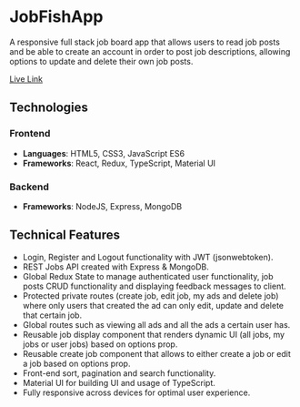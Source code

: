 # JobFishApp
A responsive full stack job board app that allows users to read job posts and be able to create an account in order to post job descriptions, allowing options to update and delete their own job posts.

[Live Link](https://job-board-frontend-deployment.vercel.app/)

## Technologies

### Frontend
* **Languages**: HTML5, CSS3, JavaScript ES6
* **Frameworks**: React, Redux, TypeScript, Material UI

### Backend
* **Frameworks**: NodeJS, Express, MongoDB

## Technical Features

- Login, Register and Logout functionality with JWT (jsonwebtoken).
- REST Jobs API created with Express & MongoDB.
- Global Redux State to manage authenticated user functionality, job posts CRUD functionality and displaying feedback messages to client.
- Protected private routes (create job, edit job, my ads and delete job) where only users that created the ad can only edit, update and delete that certain job.
- Global routes such as viewing all ads and all the ads a certain user has.
- Reusable job display component that renders dynamic UI (all jobs, my jobs or user jobs) based on options prop.
- Reusable create job component that allows to either create a job or edit a job based on options prop.
- Front-end sort, pagination and search functionality.
- Material UI for building UI and usage of TypeScript.
- Fully responsive across devices for optimal user experience.


